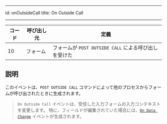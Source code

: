 - - -
id: onOutsideCall title: On Outside Call
- - -

| コード | 呼び出し元 | 定義                                    |
| --- | ----- | ------------------------------------- |
| 10  | フォーム  | フォームが `POST OUTSIDE CALL` による呼び出しを受けた |


## 説明

このイベントは、`POST OUTSIDE CALL` コマンドによって他のプロセスからフォームが呼び出されたときに生成されます。

> `On Outside Call` イベントは、受信した入力フォームの入力コンテキストを変更します。 特に、フィールドが編集されていた場合には、[`On Data Change`](onDataChange.md) イベントが生成されます。

